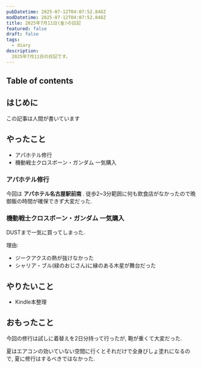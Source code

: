 ```yaml
---
pubDatetime: 2025-07-12T04:07:52.848Z
modDatetime: 2025-07-12T04:07:52.848Z
title: 2025年7月11日(金)の日記
featured: false
draft: false
tags:
  - diary
description:
  2025年7月11日の日記です。
---
```


## Table of contents

## はじめに

この記事は人間が書いています

## やったこと

- アパホテル修行
- 機動戦士クロスボーン・ガンダム 一気購入

### アパホテル修行

今回は **アパホテル名古屋駅前南** .
徒歩2~3分範囲に何も飲食店がなかったので晩御飯の時間が確保できず大変だった.

### 機動戦士クロスボーン・ガンダム 一気購入

DUSTまで一気に買ってしまった.

理由:

- ジークアクスの熱が抜けなかった
- シャリア・ブル(緑のおじさん)に縁のある木星が舞台だった

## やりたいこと

- Kindle本整理

## おもったこと

今回の修行は試しに着替えを2日分持って行ったが, 鞄が重くて大変だった.

夏はエアコンの効いていない空間に行くとそれだけで全身びしょ塗れになるので, 夏に修行はするべきではなかった.

